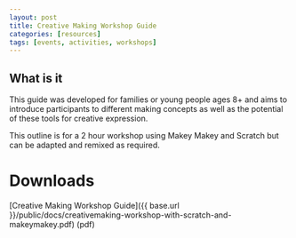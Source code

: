 ```yaml
---
layout: post
title: Creative Making Workshop Guide
categories: [resources]
tags: [events, activities, workshops]
---
```


## What is it
This guide was developed for families or young people ages 8+ and aims to introduce participants to different making concepts as well as the potential of these tools for creative expression.

This outline is for a 2 hour workshop using Makey Makey and Scratch but can be adapted and remixed as required.



# Downloads

[Creative Making Workshop Guide]({{ base.url }}/public/docs/creativemaking-workshop-with-scratch-and-makeymakey.pdf) (pdf)
